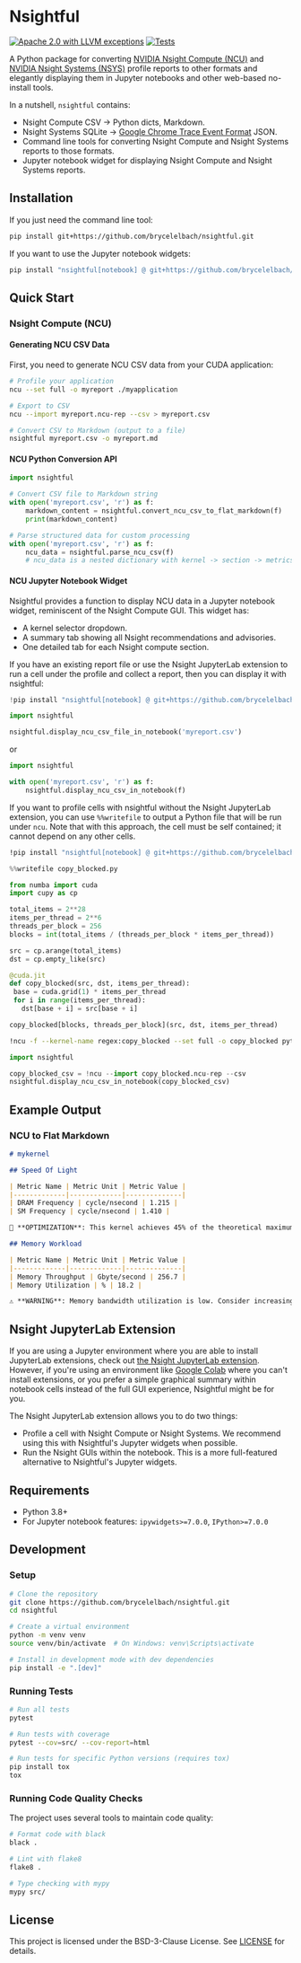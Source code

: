 # Nsightful

[![Apache 2.0 with LLVM exceptions](https://img.shields.io/badge/license-Apache%202.0%20with%20LLVM%20exceptions-blue.svg)](LICENSE)
[![Tests](https://github.com/brycelelbach/nsightful/actions/workflows/test.yml/badge.svg)](https://github.com/brycelelbach/nsightful/actions/workflows/test.yml)

A Python package for converting [NVIDIA Nsight Compute (NCU)](https://developer.nvidia.com/nsight-compute)
and [NVIDIA Nsight Systems (NSYS)](https://developer.nvidia.com/nsight-systems) profile reports to
other formats and elegantly displaying them in Jupyter notebooks and other web-based no-install
tools.

In a nutshell, `nsightful` contains:
- Nsight Compute CSV -> Python dicts, Markdown.
- Nsight Systems SQLite -> [Google Chrome Trace Event Format](https://perfetto.dev/docs/getting-started/other-formats#chrome-json-format) JSON.
- Command line tools for converting Nsight Compute and Nsight Systems reports to those formats.
- Jupyter notebook widget for displaying Nsight Compute and Nsight Systems reports.

## Installation

If you just need the command line tool:

```bash
pip install git+https://github.com/brycelelbach/nsightful.git
```

If you want to use the Jupyter notebook widgets:

```bash
pip install "nsightful[notebook] @ git+https://github.com/brycelelbach/nsightful.git"
```

## Quick Start

### Nsight Compute (NCU)

#### Generating NCU CSV Data

First, you need to generate NCU CSV data from your CUDA application:

```bash
# Profile your application
ncu --set full -o myreport ./myapplication

# Export to CSV
ncu --import myreport.ncu-rep --csv > myreport.csv

# Convert CSV to Markdown (output to a file)
nsightful myreport.csv -o myreport.md
```

#### NCU Python Conversion API

```python
import nsightful

# Convert CSV file to Markdown string
with open('myreport.csv', 'r') as f:
    markdown_content = nsightful.convert_ncu_csv_to_flat_markdown(f)
    print(markdown_content)

# Parse structured data for custom processing
with open('myreport.csv', 'r') as f:
    ncu_data = nsightful.parse_ncu_csv(f)
    # ncu_data is a nested dictionary with kernel -> section -> metrics/rules
```

#### NCU Jupyter Notebook Widget

Nsightful provides a function to display NCU data in a Jupyter notebook widget, reminiscent of the
Nsight Compute GUI.
This widget has:
- A kernel selector dropdown.
- A summary tab showing all Nsight recommendations and advisories.
- One detailed tab for each Nsight compute section.

If you have an existing report file or use the Nsight JupyterLab extension to run a cell under the
profile and collect a report, then you can display it with nsightful:

```python
!pip install "nsightful[notebook] @ git+https://github.com/brycelelbach/nsightful.git"
```

```python
import nsightful

nsightful.display_ncu_csv_file_in_notebook('myreport.csv')
```

or

```python
import nsightful

with open('myreport.csv', 'r') as f:
    nsightful.display_ncu_csv_in_notebook(f)
```

If you want to profile cells with nsightful without the Nsight JupyterLab extension, you can use
`%%writefile` to output a Python file that will be run under `ncu`. Note that with this approach,
the cell must be self contained; it cannot depend on any other cells.

```bash
!pip install "nsightful[notebook] @ git+https://github.com/brycelelbach/nsightful.git"
```

```python
%%writefile copy_blocked.py

from numba import cuda
import cupy as cp

total_items = 2**28
items_per_thread = 2**6
threads_per_block = 256
blocks = int(total_items / (threads_per_block * items_per_thread))

src = cp.arange(total_items)
dst = cp.empty_like(src)

@cuda.jit
def copy_blocked(src, dst, items_per_thread):
 base = cuda.grid(1) * items_per_thread
 for i in range(items_per_thread):
   dst[base + i] = src[base + i]

copy_blocked[blocks, threads_per_block](src, dst, items_per_thread)
```

```bash
!ncu -f --kernel-name regex:copy_blocked --set full -o copy_blocked python copy_blocked.py
```

```python
import nsightful

copy_blocked_csv = !ncu --import copy_blocked.ncu-rep --csv
nsightful.display_ncu_csv_in_notebook(copy_blocked_csv)
```

## Example Output

### NCU to Flat Markdown

```markdown
# mykernel

## Speed Of Light

| Metric Name | Metric Unit | Metric Value |
|-------------|-------------|--------------|
| DRAM Frequency | cycle/nsecond | 1.215 |
| SM Frequency | cycle/nsecond | 1.410 |

🔧 **OPTIMIZATION**: This kernel achieves 45% of the theoretical maximum DRAM bandwidth...

## Memory Workload

| Metric Name | Metric Unit | Metric Value |
|-------------|-------------|--------------|
| Memory Throughput | Gbyte/second | 256.7 |
| Memory Utilization | % | 18.2 |

⚠️ **WARNING**: Memory bandwidth utilization is low. Consider increasing arithmetic intensity...
```

## Nsight JupyterLab Extension

If you are using a Jupyter environment where you are able to install JupyterLab extensions, check
out [the Nsight JupyterLab extension](https://pypi.org/project/jupyterlab-nvidia-nsight/).
However, if you're using an environment like [Google Colab](https://colab.research.google.com/)
where you can't install extensions, or you prefer a simple graphical summary within notebook cells
instead of the full GUI experience, Nsightful might be for you.

The Nsight JupyterLab extension allows you to do two things:

- Profile a cell with Nsight Compute or Nsight Systems. We recommend using this with Nsightful's
  Jupyter widgets when possible.
- Run the Nsight GUIs within the notebook. This is a more full-featured alternative to Nsightful's
  Jupyter widgets.

## Requirements

- Python 3.8+
- For Jupyter notebook features: `ipywidgets>=7.0.0`, `IPython>=7.0.0`

## Development

### Setup

```bash
# Clone the repository
git clone https://github.com/brycelelbach/nsightful.git
cd nsightful

# Create a virtual environment
python -m venv venv
source venv/bin/activate  # On Windows: venv\Scripts\activate

# Install in development mode with dev dependencies
pip install -e ".[dev]"
```

### Running Tests

```bash
# Run all tests
pytest

# Run tests with coverage
pytest --cov=src/ --cov-report=html

# Run tests for specific Python versions (requires tox)
pip install tox
tox
```

### Running Code Quality Checks

The project uses several tools to maintain code quality:

```bash
# Format code with black
black .

# Lint with flake8
flake8 .

# Type checking with mypy
mypy src/
```

## License

This project is licensed under the BSD-3-Clause License. See [LICENSE](LICENSE) for details.

